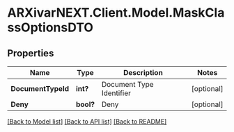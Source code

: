 # ARXivarNEXT.Client.Model.MaskClassOptionsDTO
## Properties

Name | Type | Description | Notes
------------ | ------------- | ------------- | -------------
**DocumentTypeId** | **int?** | Document Type Identifier | [optional] 
**Deny** | **bool?** | Deny | [optional] 

[[Back to Model list]](../README.md#documentation-for-models) [[Back to API list]](../README.md#documentation-for-api-endpoints) [[Back to README]](../README.md)

